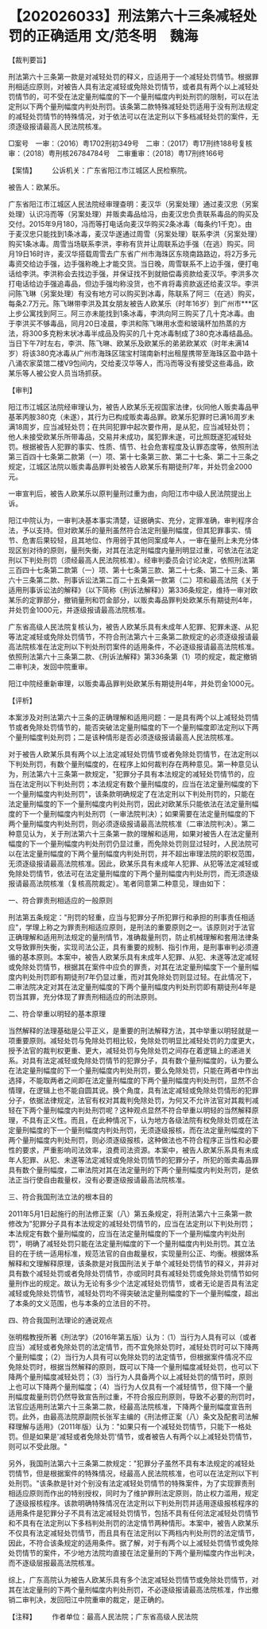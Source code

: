 # 【202026033】刑法第六十三条减轻处罚的正确适用 文/范冬明　魏海

【裁判要旨】

刑法第六十三条第一款是对减轻处罚的释义，应适用于一个减轻处罚情节。根据罪刑相适应原则，对被告人具有法定减轻或免除处罚情节，或者具有两个以上减轻处罚情节的，可不受在法定量刑幅度的下一个量刑幅度内判处刑罚的限制，可以在法定刑以下两个量刑幅度内判处刑罚。该条第二款特殊减轻处罚适用于没有刑法规定的减轻处罚情节的特殊情况，对于依法可以在法定刑以下多档减轻处罚的案件，无须逐级报请最高人民法院核准。

□案号　一审：（2016）粤1702刑初349号　二审：（2017）粤17刑终188号复核审：（2018）粤刑核26784784号　二审重审：（2018）粤17刑终166号

【案情】 　　公诉机关：广东省阳江市江城区人民检察院。

被告人：欧某乐。

广东省阳江市江城区人民法院经审理查明：麦汉华（另案处理）通过麦汉忠（另案处理）认识冯而等（另案处理）并贩卖毒品给冯，由麦汉忠负责联系毒品的购买及交付。2015年9月180，冯而等打电话向麦汉华购买2条冰毒（每条约1千克）。由于麦汉忠只能找到1条冰毒，麦汉华遂通过周雪（另案处理）联系李洪（另案处理）购买1条冰毒。周雪当场联系李洪，李称有货并让周联系边手强（在逃）购买。同月19日16时许，麦汉华搭载周雪去广东省广州市海珠区东晓南路路边，将2万多元毒资交给边手强，边手强称晚上才能交货。当日晚，周雪联系不上边手强，便打电话给李洪。李洪称会去找边手强，并保证找不到就赔偿毒资款给麦汉华。李洪多次打电话给边手强追毒品，但边手强均称没货，也不肯将毒资款返还给麦汉华。李洪问陈飞琳（另案处理）有没有地方可以购买到冰毒，陈联系了阿三（在逃）购买，每条2.7万元。陈飞琳带李洪及其女朋友被告人欧某乐（时年16岁）到广州市\*\*\*区上步公寓找到阿三。阿三亦未能找到1条冰毒，李洪向阿三购买了几十克冰毒。由于李洪买不够毒品，同月20日凌晨，李洪和陈飞琳用水壶和玻璃杯加热蒸的方法，将300多克粉末状冰毒半成品及购买的几十克冰毒制成了380克冰毒结晶品。当日下午7时左右，李洪、陈飞琳、欧某乐及欧某乐的弟弟欧某欢（时年未满14岁）将该380克冰毒从广州市海珠区瑞宝村瑞南新村出租屋携带至海珠区盈中路十八涌农家菜馆二楼V9包间内，交给麦汉华等人，而冯而等没有接受这些毒品，欧某乐等人被公安人员当场抓获。

【审判】

阳江市江城区法院经审理认为，被告人欧某乐无视国家法律，伙同他人贩卖毒品甲基苯丙胺380克（未遂），其行为已构成贩卖毒品罪。欧某乐犯罪时已满16周岁未满18周岁，应当减轻处罚；在共同犯罪中起次要作用，是从犯，应当减轻处罚；他人未接受欧某乐所带毒品，交易并未成功，属犯罪未遂，可比照既遂犯减轻处罚。根据被告人犯罪的事实、性质、情节、社会危害程度及认罪态度等，依照刑法第三百四十七条第二款第（一）项、第十七条第三款、第二十七条、第二十三条之规定，江城区法院以贩卖毒品罪判处被告人欧某乐有期徒刑7年，并处罚金2000元。

一审宣判后，被告人欧某乐以原判量刑过重为由，向阳江市中级人民法院提出上诉。

阳江中院认为，一审判决基本事实清楚，证据确实、充分，定罪准确，审判程序合法，予以支持。但对欧某乐的量刑虽然符合法定刑量刑幅度，但其犯罪事实、情节、危害后果较轻，且其地位、作用弱于其他同案成年人，一审在量刑上未充分体现区别对待的原则，量刑失衡，对其在法定刑幅度内量刑明显过重，可依法在法定刑以下判处刑罚（须经最高人民法院核准）。经审判委员会讨论决定，依照刑法第三百四十七条第二款第（一）项、第十七条第三款、第二十七条、第二十三条、第六十三条第二款、刑事诉讼法第二百二十五条第一款第（二）项和最高法院《关于适用刑事诉讼法的解释》（以下简称《刑诉法解释》）第336条规定，维持一审对欧某乐的定罪部分，撤销量刑和罚金部分，以贩卖毒品罪判处欧某乐有期徒刑4年，并处罚金1000元，并逐级报请最高法院核准。

广东省高级人民法院复核认为，被告人欧某乐具有未成年人犯罪、犯罪未遂、从犯等法定减轻或免除处罚情节，不符合刑法第六十三条第二款规定的必须逐级报请最高法院核准在法定刑以下判处刑罚案件的适用条件，不必逐级报请最高法院核准。依照刑法第六十三条第二款、《刑诉法解释》第336条第（1）项的规定，裁定撤销二审判决，发回中院重审。

阳江中院经重新审理，以贩卖毒品罪判处欧某乐有期徒刑4年，并处罚金1000元。

【评析】

本案涉及对刑法第六十三条的正确理解和适用问题：一是具有两个以上减轻处罚情节或者免除处罚情节的，能否突破法定量刑幅度的下一个量刑幅度即法定刑以下两个量刑幅度判处刑罚；二是该种情形是否必须逐级报请最高人民法院核准。

对于被告人欧某乐具有两个以上法定减轻处罚情节或者免除处罚情节，在法定刑以下判处刑罚，有数个量刑幅度的，在程序上如何裁判存在两种意见。第一种意见认为，刑法第六十三条第一款规定，"犯罪分子具有本法规定的减轻处罚情节的，应当在法定刑以下判处刑罚；本法规定有数个量刑幅度的，应当在法定量刑幅度的下一个量刑幅度内判处刑罚"，该条款明确规定了在法定刑以下判处刑罚的，只能在法定量刑幅度的下一个量刑幅度内判处刑罚，因此对欧某乐只能依法在法定量刑幅度的下一个量刑幅度内判处刑罚（一审法院判决）；如果需要在法定量刑幅度的下两个量刑幅度内判处刑罚，则必须逐级报请最高法院核准（二审法院判决）。第二种意见认为，关于刑法第六十三条第一款的理解和适用，如果对被告人在法定量刑幅度的下一个量刑幅度内判处刑罚仍显过重，而免除处罚则显过轻时，人民法院可以在法定量刑幅度的下两个量刑幅度内判处刑罚，并不超出审理法院的职权范围，无须逐级报请最高法院核准。因此，欧某乐具有未成年人犯罪、从犯等法定减轻或免除处罚情节，依法可在法定量刑幅度的下两个量刑幅度内判处刑罚，而无须逐级报请最高法院核准（复核高院裁定）。笔者同意第二种意见，理由如下：

一、符合罪责刑相适应的一般原则

刑法第五条规定："刑罚的轻重，应当与犯罪分子所犯罪行和承担的刑事责任相适应"，学理上称之为罪责刑相适应原则，是刑法的重要原则之一。该原则对于法官正确理解和适用刑法规定的量刑情节，准确裁量刑罚，防止机械理解和套用法律条文导致罪刑失衡，实现司法公正，具有重要的规制、指引作用，是刑事审判必须遵循的基本原则。本案中，被告人欧某乐具有未成年人犯罪、从犯、未遂等法定减轻或免除处罚情节，根据其在案件中应负的罪责，对其在法定量刑幅度下一个量刑幅度内判处刑罚即有期徒刑7年仍显过重，而对其免除处罚则显过轻。在此情况下，二审法院决定对其在法定量刑幅度的下两个量刑幅度内判处刑罚即有期徒刑4年是罚当其罪，充分体现了罪责刑相适应的刑法原则。

二、符合举重以明轻的基本原理

当然解释的法理基础是公平正义，是重要的刑法解释方法，其中举重以明轻就是一项重要原则。减轻处罚与免除处罚相比较，免除处罚明显比减轻处罚的力度更大，授予法官的裁判权更重、更大，减轻处罚与免除处罚之间存在着逻辑上的递进关系。对具有法定减轻或免除处罚情节的犯罪分子，具有数个量刑幅度的，认为要么在法定量刑幅度的下一个量刑幅度内判处刑罚，要么免除处罚，只能在两者中作出选择，不能取两者之间即在法定量刑幅度的下两个量刑幅度内判处刑罚，显然不合情理，在逻辑上也不能自圆其说。换个角度，具有法定减轻或免除处罚情形的犯罪分子，依据法律规定，法官有权对其裁判免除处罚，为何又不允许法官对其裁判减轻在下两个量刑幅度内判处刑罚呢？这种观点显然不符合举重以明轻的当然解释原理，不具有正义性。而且，在此种情况下，认为地方各级法院有权免除处罚或在法定量刑幅度的下一个量刑幅度内判处刑罚，无须逐级报核，而在法定量刑幅度的下两个量刑幅度内判处刑罚，则必须逐级报核，这种做法也不符合程序正当性和必要性的要求，严重影响司法效率，浪费司法资源。本案中，被告人欧某乐系具有未成年人犯罪、从犯、未遂等法定减轻或免除处罚情节的犯罪分子，所犯的贩卖毒品罪具有数个量刑幅度，二审法院对其在法定量刑的下两个量刑幅度内判处刑罚，是依法正当行使自由裁量权，没有必要逐级报请最高法院核准。

三、符合我国刑法立法的根本目的

2011年5月1日起施行的刑法修正案（八）第五条规定，将刑法第六十三条第一款修改为"犯罪分子具有本法规定的减轻处罚情节的，应当在法定刑以下判处刑罚；本法规定有数个量刑幅度的，应当在法定量刑幅度的下一个量刑幅度内判处刑罚"，明确了减轻处罚只能在法定量刑幅度的下一个量刑幅度内判处刑罚。其立法目的在于统一适用标准，规范法官的自由裁量权，实现量刑公正、均衡。根据体系解释和文理解释原理，该条款是对我国刑法关于单个减轻处罚情节的释义，并非对具有数个减轻处罚或者免除处罚情节，亦或同时具有减轻处罚或免除处罚情节如何量刑作出的规定。故认为无论有多少个法定减轻处罚情节，或者无论是否具有法定减轻或免除处罚情节，减轻处罚均不得突破法定量刑幅度的下一个量刑幅度，超出了本条的文义范围，也与本条的立法目的不符。

四、符合我国刑法理论的通说观点

张明楷教授所著《刑法学》（2016年第五版）认为：（1）当行为人具有可以（或者应当）减轻或者免除处罚的法定情节，而不宜免除处罚时，减轻处罚时可以下降两个量刑幅度；（2）当行为人具有可以免除处罚的法定情节，但根据案件情况不应免除处罚时，根据当然解释的原则，既可以下降一个量刑幅度减轻处罚，也可以下降两个量刑幅度减轻处罚；（3）当行为人具备两个以上减轻处罚的情节时，原则上也可以下降两个量刑幅度；（4）当行为人仅具有一个减轻情节，但下降一个量刑幅度裁量刑罚仍然导致宣告刑过重，不符合报应刑原则，导致不必要的刑罚时，法官应适用刑法第六十三条第二款，经最高法院核准，下降两个量刑幅度宣告刑罚。此外，由最高法院原副院长张军主编的《刑法修正案（八）条文及配套司法解释理解与适用》（2011年版）认为："如果只有一个减轻处罚情节，只能下一格处罚。但是如果是'减轻或者免除处罚'情节，或者被告人有两个以上减轻处罚情节，则可以不受此限。"

另外，我国刑法第六十三条第二款规定："犯罪分子虽然不具有本法规定的减轻处罚情节，但是根据案件的特殊情况，经最高人民法院核准，也可以在法定刑以下判处刑罚。"该条款是针对个别没有法定减轻处罚情节的特殊案件，为了实现罪责刑相适应原则而作出的特别授权，同时为了维护罪刑法定原则，防止权力滥用，规定了逐级报核程序。该款明确特殊情况在法定刑以下判处刑罚并适用逐级报核程序的适用条件是犯罪分子不具有法定减轻处罚情节，包括不具有任何法定减轻处罚情节和不具有在法定刑以下多档判处刑罚的法定情节两种情形。本案中，被告人欧某乐不仅具有法定减轻处罚情节，而且具有在法定刑以下两档内判处刑罚的法定情节，因此，不符合该条规定的适用条件。据了解，对于有两个以上减轻处罚情节或免除处罚情节的案件，不少地方法院均直接在法定量刑的下两个量刑幅度内作出判决，而不逐级层报最高法院核准。

综上，广东高院认为被告人欧某乐具有多个法定减轻处罚情节或免除处罚情节，对其在法定量刑的下两个量刑幅度内判处刑罚，不必逐级报请最高法院核准，作出撤销二审判决，发回阳江中院重审的裁定，是正确的。

【注释】 　　作者单位：最高人民法院；广东省高级人民法院